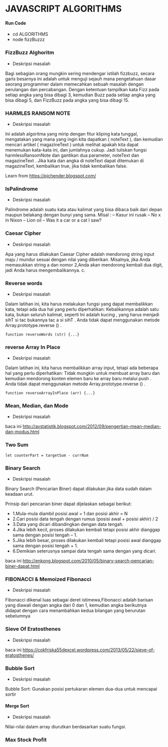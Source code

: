 # JAVASCRIPT ALGORITHMS

#### Run Code 
- cd ALGORITHMS
- node fizzBuzzz


### FizzBuzz Alghoritm

- Deskripsi masalah

Bagi sebagian orang mungkin sering mendengar istilah fizzbuzz, secara garis besarnya ini adalah untuk menguji sejauh mana pengetahuan dasar seorang programmer dalam memecahkan sebuah masalah dengan perulangan dan percabangan. Dengan ketentuan tampilkan kata Fizz pada setiap angka yang bisa dibagi 3, kemudian Buzz pada setiap angka yang bisa dibagi 5, dan FizzBuzz pada angka yang bisa dibagi 15.

### HARMLES RANSOM NOTE

- Deskripsi masalah

Ini adalah algoritma yang mirip dengan fitur kliping kata tunggal, mengatakan yang mana yang ingin kita dapatkan ( noteText ), dan kemudian mencari artikel ( magazineText ) untuk melihat apakah kita dapat menemukan kata-kata ini, dan jumlahnya cukup.
Jadi tuliskan fungsi harmlessRansomNote dan gantikan dua parameter, noteText dan magazineText . Jika kata dan angka di noteText dapat ditemukan di magazineText, kembalikan true, jika tidak kembalikan false.

Learn from https://pjchender.blogspot.com/


### IsPalindrome

- Deskripsi masalah

Palindrome adalah suatu kata atau kalimat yang bisa dibaca baik dari depan maupun belakang dengan bunyi yang sama. 
Misal :
– Kasur ini rusak
– No x in Nixon
– Lion oil
– Was it a car or a cat I saw?


### Caesar Cipher

- Deskripsi masalah

Apa yang harus dilakukan Caesar Cipher adalah mendorong string input maju / mundur sesuai dengan nilai yang diberikan. Misalnya, jika Anda memasukkan string a dan nomor 2,Anda akan mendorong kembali dua digit, jadi Anda harus mengembalikannya. c.

### Reverse words

- Deskripsi masalah

Dalam latihan ini, kita harus melakukan fungsi yang dapat membalikkan kata, tetapi ada dua hal yang perlu diperhatikan:
Kebalikannya adalah satu kata, bukan seluruh kalimat, seperti Ini adalah kucing , yang harus menjadi sihT si tac bukannya tac a si sihT .
Anda tidak dapat menggunakan metode Array.prototype.reverse () .
```
function reverseWords (str) {...}
```

### reverse Array In Place

- Deskripsi masalah

Dalam latihan ini, kita harus membalikkan array input, tetapi ada beberapa hal yang perlu diperhatikan:
Tidak mungkin untuk membuat array baru dan kemudian mendorong konten elemen baru ke array baru melalui push .
Anda tidak dapat menggunakan metode Array.prototype.reverse () .
```
function reverseArrayInPlace (arr) {...}
```

### Mean, Median, dan Mode

- Deskripsi masalah

baca ini http://avstatistik.blogspot.com/2012/09/pengertian-mean-median-dan-modus.html


### Two Sum

```
let counterPart = targetSum - currNum
```

### Binary Search

- Deskripsi masalah

Binary Search (Pencarian Biner) dapat dilakukan jika data sudah dalam keadaan urut. 

Prinsip dari pencarian biner dapat dijelaskan sebagai berikut:
- 1.Mula-mula diambil posisi awal = 1 dan posisi akhir = N
- 2.Cari posisi data tengah dengan rumus (posisi awal + posisi akhir) / 2
- 3.Data yang dicari dibandingkan dengan data tengah.
- 4.Jika lebih kecil, proses dilakukan kembali tetapi posisi akhir dianggap sama dengan posisi tengah – 1.
- 5.Jika lebih besar, proses dilakukan kembali tetapi posisi awal dianggap sama dengan posisi tengah + 1.
- 6.Demikian seterusnya sampai data tengah sama dengan yang dicari.

baca ini http://enkong.blogspot.com/2010/05/binary-search-pencarian-biner-dapat.html


### FIBONACCI & Memoized Fibonacci

- Deskripsi masalah

Fibonacci dikenal luas sebagai deret istimewa,Fibonacci adalah barisan yang diawali dengan angka dari 0 dan 1, kemudian angka berikutnya didapat dengan cara menambahkan kedua bilangan yang berurutan sebelumnya


### Sieve Of Eratosthenes

- Deskripsi masalah

baca ini https://cokfriska55dexcel.wordpress.com/2013/05/22/sieve-of-eratosthenes/


### Bubble Sort

- Deskripsi masalah

Bubble Sort: Gunakan posisi pertukaran elemen dua-dua untuk mencapai sortir

#### Merge Sort

- Deskripsi masalah

Nilai-nilai dalam array diurutkan berdasarkan suatu fungsi.


### Max Stock Profit
